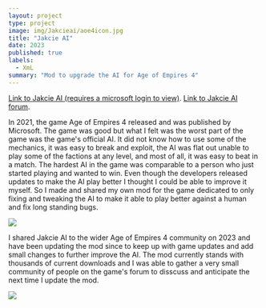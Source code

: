 ```yaml
---
layout: project
type: project
image: img/Jakcieai/aoe4icon.jpg
title: "Jakcie AI"
date: 2023
published: true
labels:
  - XmL
summary: "Mod to upgrade the AI for Age of Empires 4"
---
```


[Link to Jakcie AI (requires a microsoft login to view)](https://www.ageofempires.com/mods/details/169622/).
[Link to Jakcie AI forum](https://forums.ageofempires.com/t/jakcie-a-i-actual-ai-improvements/232879).

In 2021, the game Age of Empires 4 released and was published by Microsoft. The game was good but what I felt was the worst part of the game was the game's official AI. It did not know how to use some of the mechanics, it was easy to break and exploit, the AI was flat out unable to play some of the factions at any level, and most of all, it was easy to beat in a match. The hardest AI in the game was comparable to a person who just started playing and wanted to win. Even though the developers released updates to make the AI play better I thought I could be able to improve it myself. So I made and shared my own mod for the game dedicated to only fixing and tweaking the AI to make it able to play better against a human and fix long standing bugs. 

<img class="img-fluid" src="..img/Jakcieai/gameplay.jpg">

I shared Jakcie AI to the wider Age of Empires 4 community on 2023 and have been updating the mod since to keep up with game updates and add small changes to further improve the AI. The mod currently stands with thousands of current downloads and I was able to gather a very small community of people on the game's forum to disscuss and anticipate the next time I update the mod. 

<img class="img-fluid" src="..img/Jakcieai/JakcieAIThumnail.jpeg">
